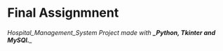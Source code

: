 # Final Assignmnent
###### Hospital_Management_System Project made with **_Python, Tkinter and MySQl.**_

